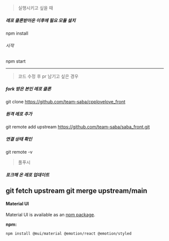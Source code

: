 
> 실행시키고 싶을 때
##### 레포 클론받아온 이후에 필요 모듈 설치
 npm install
###### 시작
 npm start

 ------------

> 코드 수정 후 pr 남기고 싶은 경우
##### fork 받은 본인 레포 클론
 git clone https://github.com/team-saba/cpplovelove_front
##### 원격 레포 추가
 git remote add upstream https://github.com/team-saba/saba_front.git
##### 연결 상태 확인
 git remote -v 


> 풀푸시  
##### 포크해 온 레포 업데이트
git fetch upstream 
git merge upstream/main
---

#### Material UI

Material UI is available as an [npm package](https://www.npmjs.com/package/@mui/material).

**npm:**

```sh
npm install @mui/material @emotion/react @emotion/styled
```
